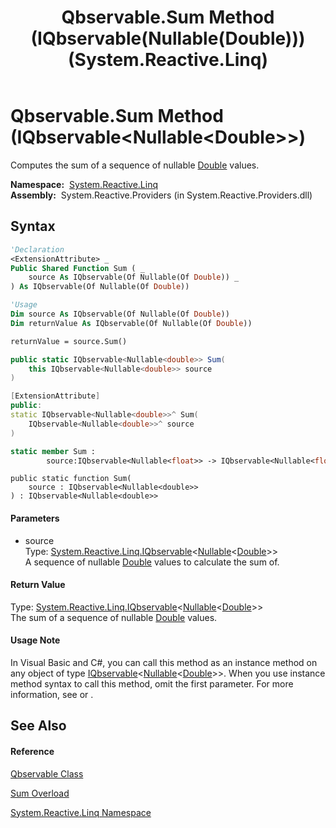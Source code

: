 ﻿---
title: Qbservable.Sum Method (IQbservable(Nullable(Double))) (System.Reactive.Linq)
TOCTitle: Sum Method (IQbservable(Nullable(Double)))
ms:assetid: M:System.Reactive.Linq.Qbservable.Sum(System.Reactive.Linq.IQbservable{System.Nullable{System.Double}})
ms:mtpsurl: https://msdn.microsoft.com/en-us/library/system.reactive.linq.qbservable.sum(v=VS.103)
ms:contentKeyID: 36068697
ms.date: 06/28/2011
mtps_version: v=VS.103
dev_langs:
- vb
- csharp
- c++
- fsharp
- jscript
---

# Qbservable.Sum Method (IQbservable\<Nullable\<Double\>\>)

Computes the sum of a sequence of nullable [Double](https://msdn.microsoft.com/en-us/library/643eft0t) values.

**Namespace:**  [System.Reactive.Linq](hh211929\(v=vs.103\).md)  
**Assembly:**  System.Reactive.Providers (in System.Reactive.Providers.dll)

## Syntax

``` vb
'Declaration
<ExtensionAttribute> _
Public Shared Function Sum ( _
    source As IQbservable(Of Nullable(Of Double)) _
) As IQbservable(Of Nullable(Of Double))
```

``` vb
'Usage
Dim source As IQbservable(Of Nullable(Of Double))
Dim returnValue As IQbservable(Of Nullable(Of Double))

returnValue = source.Sum()
```

``` csharp
public static IQbservable<Nullable<double>> Sum(
    this IQbservable<Nullable<double>> source
)
```

``` c++
[ExtensionAttribute]
public:
static IQbservable<Nullable<double>>^ Sum(
    IQbservable<Nullable<double>>^ source
)
```

``` fsharp
static member Sum : 
        source:IQbservable<Nullable<float>> -> IQbservable<Nullable<float>> 
```

``` jscript
public static function Sum(
    source : IQbservable<Nullable<double>>
) : IQbservable<Nullable<double>>
```

#### Parameters

  - source  
    Type: [System.Reactive.Linq.IQbservable](hh229328\(v=vs.103\).md)\<[Nullable](https://msdn.microsoft.com/en-us/library/b3h38hb0)\<[Double](https://msdn.microsoft.com/en-us/library/643eft0t)\>\>  
    A sequence of nullable [Double](https://msdn.microsoft.com/en-us/library/643eft0t) values to calculate the sum of.  

#### Return Value

Type: [System.Reactive.Linq.IQbservable](hh229328\(v=vs.103\).md)\<[Nullable](https://msdn.microsoft.com/en-us/library/b3h38hb0)\<[Double](https://msdn.microsoft.com/en-us/library/643eft0t)\>\>  
The sum of a sequence of nullable [Double](https://msdn.microsoft.com/en-us/library/643eft0t) values.  

#### Usage Note

In Visual Basic and C\#, you can call this method as an instance method on any object of type [IQbservable](hh229328\(v=vs.103\).md)\<[Nullable](https://msdn.microsoft.com/en-us/library/b3h38hb0)\<[Double](https://msdn.microsoft.com/en-us/library/643eft0t)\>\>. When you use instance method syntax to call this method, omit the first parameter. For more information, see [](https://msdn.microsoft.com/en-us/library/Bb384936) or [](https://msdn.microsoft.com/en-us/library/Bb383977).

## See Also

#### Reference

[Qbservable Class](hh211693\(v=vs.103\).md)

[Sum Overload](hh229469\(v=vs.103\).md)

[System.Reactive.Linq Namespace](hh211929\(v=vs.103\).md)

